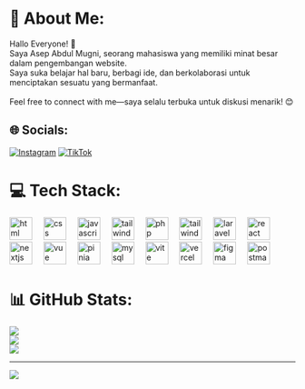 # 💫 About Me:
Hallo Everyone! 👋<br>
Saya Asep Abdul Mugni, seorang mahasiswa yang memiliki minat besar dalam pengembangan website.<br>
Saya suka belajar hal baru, berbagi ide, dan berkolaborasi untuk menciptakan sesuatu yang bermanfaat.<br><br>
Feel free to connect with me—saya selalu terbuka untuk diskusi menarik! 😊



## 🌐 Socials:
[![Instagram](https://img.shields.io/badge/Instagram-%23E4405F.svg?logo=Instagram&logoColor=white)](https://instagram.com/asepabdulmughni) [![TikTok](https://img.shields.io/badge/TikTok-%23000000.svg?logo=TikTok&logoColor=white)](https://tiktok.com/@asepam22) 

# 💻 Tech Stack:
<div align="left">
   <img src="https://skillicons.dev/icons?i=html" height="40" alt="html logo"  />
  <img width="12" />
  <img src="https://skillicons.dev/icons?i=css" height="40" alt="css logo"  />
  <img width="12" />
   <img src="https://skillicons.dev/icons?i=js" height="40" alt="javascript logo"  />
  <img width="12" />
   <img src="https://skillicons.dev/icons?i=bootstrap" height="40" alt="tailwindcss logo"  />
  <img width="12" />
  <img src="https://skillicons.dev/icons?i=php" height="40" alt="php logo"  />
  <img width="12" />
  <img src="https://skillicons.dev/icons?i=tailwind" height="40" alt="tailwindcss logo"  />
  <img width="12" />
  <img src="https://skillicons.dev/icons?i=laravel" height="40" alt="laravel logo"  />
  <img width="12" />
  <img src="https://skillicons.dev/icons?i=react" height="40" alt="react logo"  />
  <img width="12" />
  <img src="https://cdn.jsdelivr.net/gh/devicons/devicon/icons/nextjs/nextjs-original.svg" height="40" alt="nextjs logo"  />
  <img width="12" />
   <img src="https://skillicons.dev/icons?i=vue" height="40" alt="vue logo"  />
  <img width="12" />
    <img src="https://skillicons.dev/icons?i=pinia" height="40" alt="pinia logo"  />
  <img width="12" />
  <img src="https://skillicons.dev/icons?i=mysql" height="40" alt="mysql logo"  />
  <img width="12" />
  <img src="https://skillicons.dev/icons?i=vite" height="40" alt="vite logo"  />
  <img width="12" />
  <img src="https://skillicons.dev/icons?i=vercel" height="40" alt="vercel logo"  />
  <img width="12" />
  <img src="https://skillicons.dev/icons?i=figma" height="40" alt="figma logo"  />
  <img width="12" />
  <img src="https://skillicons.dev/icons?i=postman" height="40" alt="postman logo"  />
</div>

# 📊 GitHub Stats:
![](https://github-readme-stats.vercel.app/api?username=mugni1&theme=dark&hide_border=false&include_all_commits=true&count_private=true)<br/>
![](https://github-readme-streak-stats.herokuapp.com/?user=mugni1&theme=dark&hide_border=false)<br/>
![](https://github-readme-stats.vercel.app/api/top-langs/?username=mugni1&theme=dark&hide_border=false&include_all_commits=true&count_private=true&layout=compact)

---
[![](https://visitcount.itsvg.in/api?id=mugni1&icon=0&color=0)](https://visitcount.itsvg.in)

<!-- Proudly created with GPRM ( https://gprm.itsvg.in ) -->
